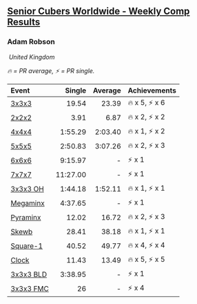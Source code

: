 <style>table {white-space: nowrap;}</style>
<link rel="stylesheet" type="text/css" href="/scw-comp/css/flags.css" />

## [Senior Cubers Worldwide - Weekly Comp Results](/scw-comp/results/)
### Adam Robson

<i class="flag flag-GB" />&nbsp;United Kingdom

<span style="white-space: nowrap;">🔥 = PR average</span>, <span style="white-space: nowrap;">⚡ = PR single</span>.

| Event | Single | Average | Achievements|
| :-- | --: | --: | :-- |
| [3x3x3](333.md) | 19.54 | 23.39 | 🔥 x 5, ⚡ x 6 |
| [2x2x2](222.md) | 3.91 | 6.87 | 🔥 x 2, ⚡ x 2 |
| [4x4x4](444.md) | 1:55.29 | 2:03.40 | 🔥 x 1, ⚡ x 2 |
| [5x5x5](555.md) | 2:50.83 | 3:07.26 | 🔥 x 2, ⚡ x 3 |
| [6x6x6](666.md) | 9:15.97 | - | ⚡ x 1 |
| [7x7x7](777.md) | 11:27.00 | - | ⚡ x 1 |
| [3x3x3 OH](333oh.md) | 1:44.18 | 1:52.11 | 🔥 x 1, ⚡ x 1 |
| [Megaminx](minx.md) | 4:37.65 | - | ⚡ x 1 |
| [Pyraminx](pyram.md) | 12.02 | 16.72 | 🔥 x 2, ⚡ x 3 |
| [Skewb](skewb.md) | 28.41 | 38.18 | 🔥 x 1, ⚡ x 1 |
| [Square-1](sq1.md) | 40.52 | 49.77 | 🔥 x 4, ⚡ x 4 |
| [Clock](clock.md) | 11.43 | 13.49 | 🔥 x 5, ⚡ x 5 |
| [3x3x3 BLD](333bf.md) | 3:38.95 | - | ⚡ x 1 |
| [3x3x3 FMC](333fm.md) | 26 | - | ⚡ x 4 |

<!-- Global site tag (gtag.js) - Google Analytics -->
<script async src="https://www.googletagmanager.com/gtag/js?id=UA-86348435-3"></script>
<script>window.dataLayer = window.dataLayer || []; function gtag() {dataLayer.push(arguments);} gtag('js', new Date()); gtag('config', 'UA-86348435-3');</script>
